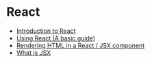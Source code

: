 # React

- [Introduction to React](01-intro.md)
- [Using React (A basic guide)](using-react-basics.md)
- [Rendering HTML in a React / JSX component](rendering-react.md)
- [What is JSX](jsx.md)
